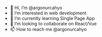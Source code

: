 - 👋 Hi, I’m @argonurcahyo
- 👀 I’m interested in web development
- 🌱 I’m currently learning Single Page App
- 💞️ I’m looking to collaborate on React/Vue
- 📫 How to reach me @argonurcahyo

<!---
argonurcahyo/argonurcahyo is a ✨ special ✨ repository because its `README.md` (this file) appears on your GitHub profile.
You can click the Preview link to take a look at your changes.
--->
